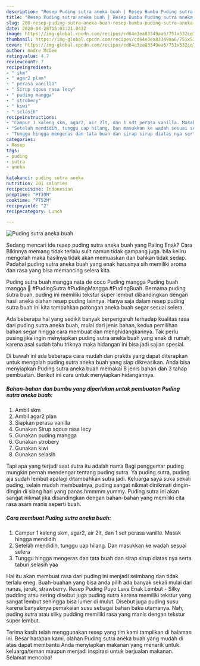 ```yaml
---
description: "Resep Puding sutra aneka buah | Resep Bumbu Puding sutra aneka buah Yang Bisa Manjain Lidah"
title: "Resep Puding sutra aneka buah | Resep Bumbu Puding sutra aneka buah Yang Bisa Manjain Lidah"
slug: 200-resep-puding-sutra-aneka-buah-resep-bumbu-puding-sutra-aneka-buah-yang-bisa-manjain-lidah
date: 2020-04-28T15:03:21.043Z
image: https://img-global.cpcdn.com/recipes/cd64e3ea83349aa6/751x532cq70/puding-sutra-aneka-buah-foto-resep-utama.jpg
thumbnail: https://img-global.cpcdn.com/recipes/cd64e3ea83349aa6/751x532cq70/puding-sutra-aneka-buah-foto-resep-utama.jpg
cover: https://img-global.cpcdn.com/recipes/cd64e3ea83349aa6/751x532cq70/puding-sutra-aneka-buah-foto-resep-utama.jpg
author: Andre McGee
ratingvalue: 4.7
reviewcount: 7
recipeingredient:
- " skm"
- " agar2 plan"
- " perasa vanilla"
- " Sirup sqous rasa lecy"
- " puding mangga"
- " strobery"
- " kiwi"
- " selasih"
recipeinstructions:
- "Campur 1 kaleng skm, agar2, air 2lt, dan 1 sdt perasa vanilla. Masak hingga mendidih"
- "Setelah mendidih, tunggu uap hilang. Dan masukkan ke wadah sesuai selera"
- "Tunggu hingga mengeras dan tata buah dan sirap sirup diatas nya serta taburi selasih yaa"
categories:
- Resep
tags:
- puding
- sutra
- aneka

katakunci: puding sutra aneka 
nutrition: 201 calories
recipecuisine: Indonesian
preptime: "PT39M"
cooktime: "PT52M"
recipeyield: "2"
recipecategory: Lunch

---
```



![Puding sutra aneka buah](https://img-global.cpcdn.com/recipes/cd64e3ea83349aa6/751x532cq70/puding-sutra-aneka-buah-foto-resep-utama.jpg)

Sedang mencari ide resep puding sutra aneka buah yang Paling Enak? Cara Bikinnya memang tidak terlalu sulit namun tidak gampang juga. bila keliru mengolah maka hasilnya tidak akan memuaskan dan bahkan tidak sedap. Padahal puding sutra aneka buah yang enak harusnya sih memiliki aroma dan rasa yang bisa memancing selera kita.

Puding sutra buah mangga nata de coco Puding mangga Puding buah mangga 💟 #PudingSutra #PudingMangga #PudingBuah. Bernama puding sutra buah, puding ini memiliki tekstur super lembut dibandingkan dengan hasil aneka olahan resep puding lainnya. Hanya saja dalam resep puding sutra buah ini kita tambahkan potongan aneka buah segar sesuai selera.

Ada beberapa hal yang sedikit banyak berpengaruh terhadap kualitas rasa dari puding sutra aneka buah, mulai dari jenis bahan, kedua pemilihan bahan segar hingga cara membuat dan menghidangkannya. Tak perlu pusing jika ingin menyiapkan puding sutra aneka buah yang enak di rumah, karena asal sudah tahu triknya maka hidangan ini bisa jadi sajian spesial.


Di bawah ini ada beberapa cara mudah dan praktis yang dapat diterapkan untuk mengolah puding sutra aneka buah yang siap dikreasikan. Anda bisa menyiapkan Puding sutra aneka buah memakai 8 jenis bahan dan 3 tahap pembuatan. Berikut ini cara untuk menyiapkan hidangannya.

<!--inarticleads1-->

##### Bahan-bahan dan bumbu yang diperlukan untuk pembuatan Puding sutra aneka buah:

1. Ambil  skm
1. Ambil  agar2 plan
1. Siapkan  perasa vanilla
1. Gunakan  Sirup sqous rasa lecy
1. Gunakan  puding mangga
1. Gunakan  strobery
1. Gunakan  kiwi
1. Gunakan  selasih


Tapi apa yang terjadi saat sutra itu adalah nama Bagi penggemar puding mungkin pernah mendengar tentang puding sutra. Ya puding sutra, puding aja sudah lembut apalagi ditambahkan sutra jadi. Keluarga saya suka sekali puding, selain mudah membuatnya, puding sangat nikmat dinikmati dingin-dingin di siang hari yang panas.hmmmm.yummy. Puding sutra ini akan sangat nikmat jika disandingkan dengan bahan-bahan yang memiliki cita rasa asam manis seperti buah. 

<!--inarticleads2-->

##### Cara membuat Puding sutra aneka buah:

1. Campur 1 kaleng skm, agar2, air 2lt, dan 1 sdt perasa vanilla. Masak hingga mendidih
1. Setelah mendidih, tunggu uap hilang. Dan masukkan ke wadah sesuai selera
1. Tunggu hingga mengeras dan tata buah dan sirap sirup diatas nya serta taburi selasih yaa


Hal itu akan membuat rasa dari puding ini menjadi seimbang dan tidak terlalu eneg. Buah-buahan yang bisa anda pilih ada banyak sekali mulai dari nanas, jeruk, strawberry. Resep Puding Puyo Lava Enak Lembut - Silky pudding atau sering disebut juga puding sutra karena memiliki tekstur yang sangat lembut sehingga bisa lumer di mulut. Disebut juga puding susu karena banyaknya pemakaian susu sebagai bahan baku utamanya. Nah, puding sutra atau silky pudding memiliki rasa yang manis dengan tekstur super lembut. 

Terima kasih telah menggunakan resep yang tim kami tampilkan di halaman ini. Besar harapan kami, olahan Puding sutra aneka buah yang mudah di atas dapat membantu Anda menyiapkan makanan yang menarik untuk keluarga/teman maupun menjadi inspirasi untuk berjualan makanan. Selamat mencoba!
